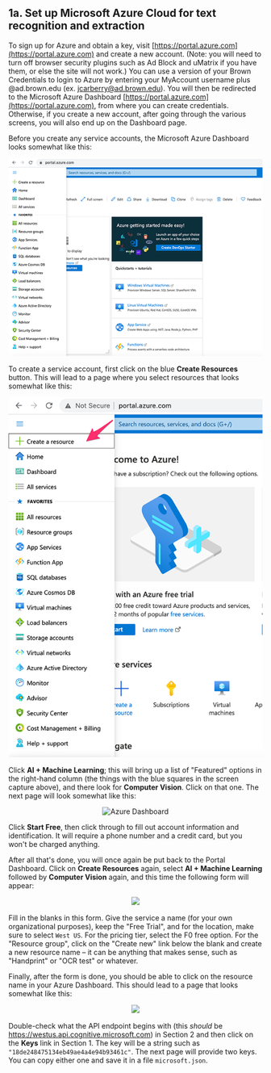 ## 1a. Set up **Microsoft Azure Cloud** for text recognition and extraction
To sign up for Azure and obtain a key, visit [https://portal.azure.com](https://portal.azure.com) and create a new account.  (Note: you will need to turn off browser security plugins such as Ad&nbsp;Block and uMatrix if you have them, or else the site will not work.)  You can use a version of your Brown Credentials to login to Azure by entering your MyAccount username plus @ad.brown.edu (ex. jcarberry@ad.brown.edu). You will then be redirected to the Microsoft Azure Dashboard [https://portal.azure.com](https://portal.azure.com), from where you can create credentials. Otherwise, if you create a new account, after going through the various screens, you will also end up on the Dashboard page.

Before you create any service accounts, the Microsoft Azure Dashboard looks somewhat like this:

<p align="center">
<img alt="Azure Dashboard" src="https://github.com/ccarvel/handprint/raw/master/.graphics/01_azure_dashboard.png">

</p>

To create a service account, first click on the blue **Create Resources** button.  This will lead to a page where you select resources that looks somewhat like this:

<p align="center">
<img alt="Create Azure resource" src="https://github.com/ccarvel/handprint/raw/master/.graphics/02_azure_create_resource.png">
</p>

Click **AI + Machine Learning**; this will bring up a list of "Featured" options in the right-hand column (the things with the blue squares in the screen capture above), and there look for **Computer Vision**.  Click on that one.  The next page will look somewhat like this:

<p align="center">
<img alt="Azure Dashboard" src="https://github.com/ccarvel/handprint/raw/master/.graphics/azure-start-free-account.png">
</p>

Click **Start Free**, then click through to fill out account information and identification.  It will require a phone number and a credit card, but you won't be charged anything.

After all that's done, you will once again be put back to the Portal Dashboard.  Click on **Create Resources** again, select **AI + Machine Learning** followed by **Computer Vision** again, and this time the following form will appear:

<p align="center">
<img src="https://github.com/ccarvel/handprint/raw/master/.graphics/04_azure_computer_vision">
</p>

Fill in the blanks in this form. Give the service a name (for your own organizational purposes), keep the "Free Trial", and for the location, make sure to select `West US`.  For the pricing tier, select the F0 free option.  For the "Resource group", click on the "Create new" link below the blank and create a new resource name &ndash; it can be anything that makes sense, such as "Handprint" or "OCR test" or whatever.

Finally, after the form is done, you should be able to click on the resource name in your Azure Dashboard.  This should lead to a page that looks somewhat like this:

<p align="center">
<img src="https://github.com/ccarvel/handprint/raw/master/.graphics/azure-get-keys.png">
</p>

Double-check what the API endpoint begins with (this *should* be https://westus.api.cognitive.microsoft.com) in Section 2 and then click on the **Keys** link in Section 1. The key will be a string such as `"18de248475134eb49ae4a4e94b93461c"`. The next page will provide two keys.  You can copy either one and save it in a file `microsoft.json`.
